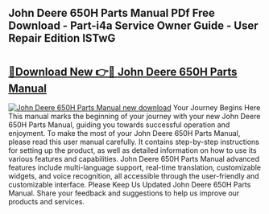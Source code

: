 ## John Deere 650H Parts Manual PDf Free Download - Part-i4a Service Owner Guide - User Repair Edition lSTwG

# <h2><a href="http://bc862.oget.top/?id=John+Deere+650H+Parts+Manual">🔗Download New 👉🔴 John Deere 650H Parts Manual</a></h2>

[![John Deere 650H Parts Manual new download](https://i.imgur.com/5g1atiW.png)](http://bc862.oget.top/?id=John+Deere+650H+Parts+Manual)
Your Journey Begins Here This manual marks the beginning of your journey with your new John Deere 650H Parts Manual, guiding you towards successful operation and enjoyment. To make the most of your John Deere 650H Parts Manual, please read this user manual carefully. It contains step-by-step instructions for setting up the product, as well as detailed information on how to use its various features and capabilities. John Deere 650H Parts Manual advanced features include multi-language support, real-time translation, customizable widgets, and voice recognition, all accessible through the user-friendly and customizable interface. Please Keep Us Updated John Deere 650H Parts Manual. Share your feedback and suggestions to help us improve our products and services.
